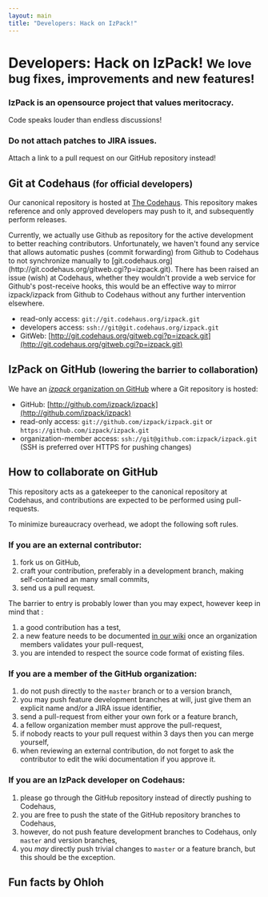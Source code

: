 ```yaml
---
layout: main
title: "Developers: Hack on IzPack!"
---
```


<div class="page-header">
  <h1>
    Developers: Hack on IzPack!
    <small>We love bug fixes, improvements and new features!</small>
  </h1>
</div>

<div class="alert alert-success">
  <h3>IzPack is an opensource project that values meritocracy.</h3>
  <span>Code speaks louder than endless discussions!</span>
</div>

<div class="alert alert-error">
  <h3>Do not attach patches to JIRA issues.</h3>
  <span>Attach a link to a pull request on our GitHub repository instead!</span>
</div>

## Git at Codehaus <small>(for official developers)</small>

Our canonical repository is hosted at [The Codehaus](http://codehaus.org/). This repository makes reference and only approved developers may push to it, and subsequently perform releases.

<div class="alert alert-error">
Currently, we actually use Github as repository for the active development to better reaching contributors.
Unfortunately, we haven't found any service that allows automatic pushes (commit forwarding) from Github to Codehaus
to not synchronize manually to [git.codehaus.org](http://git.codehaus.org/gitweb.cgi?p=izpack.git).
There has been raised an issue (wish) at Codehaus, whether they wouldn't provide a web service for Github's post-receive hooks, this would be an effective way to mirror izpack/izpack from Github to Codehaus without any further intervention elsewhere.
</div>

* read-only access: `git://git.codehaus.org/izpack.git`
* developers access: `ssh://git@git.codehaus.org/izpack.git`
* GitWeb: [http://git.codehaus.org/gitweb.cgi?p=izpack.git](http://git.codehaus.org/gitweb.cgi?p=izpack.git)

## IzPack on GitHub <small>(lowering the barrier to collaboration)</small>

We have an [*izpack* organization on GitHub](http://github.com/izpack) where a Git repository is hosted:

* GitHub: [http://github.com/izpack/izpack](http://github.com/izpack/izpack)
* read-only access: `git://github.com/izpack/izpack.git` or `https://github.com/izpack/izpack.git`
* organization-member access: `ssh://git@github.com:izpack/izpack.git` (SSH is preferred over HTTPS for pushing changes)

## How to collaborate on GitHub

This repository acts as a gatekeeper to the canonical repository at Codehaus, and contributions are expected to be performed using pull-requests.

To minimize bureaucracy overhead, we adopt the following soft rules.

### If you are an external contributor:

1. fork us on GitHub,
2. craft your contribution, preferably in a development branch, making self-contained an many small commits,
3. send us a pull request.

The barrier to entry is probably lower than you may expect, however keep in mind that :

1. a good contribution has a test,
2. a new feature needs to be documented [in our wiki](http://docs.codehaus.org/display/IZPACK/User+documentation) once an organization members validates your pull-request,
3. you are intended to respect the source code format of existing files.

### If you are a member of the GitHub organization:

1. do not push directly to the `master` branch or to a version branch,
2. you may push feature development branches at will, just give them an explicit name and/or a JIRA issue identifier,
3. send a pull-request from either your own fork or a feature branch,
4. a fellow organization member must approve the pull-request,
5. if nobody reacts to your pull request within 3 days then you can merge yourself,
6. when reviewing an external contribution, do not forget to ask the contributor to edit the wiki documentation if you approve it.

### If you are an IzPack developer on Codehaus:

1. please go through the GitHub repository instead of directly pushing to Codehaus,
2. you are free to push the state of the GitHub repository branches to Codehaus,
3. however, do not push feature development branches to Codehaus, only `master` and version branches,
4. you *may* directly push trivial changes to `master` or a feature branch, but this should be the exception.

## Fun facts by Ohloh

<div class="row">
  <div class="span4">
    <script type="text/javascript" src="http://www.ohloh.net/p/5148/widgets/project_factoids_stats.js"> </script>
  </div>
  <div class="span4">
    <script type="text/javascript" src="http://www.ohloh.net/p/5148/widgets/project_languages.js"> </script>
  </div>
</div>

